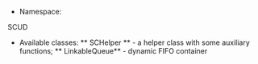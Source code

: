 * Namespace:

SCUD

* Available classes:
** SCHelper ** - a helper class with some auxiliary functions;
** LinkableQueue** - dynamic FIFO container
